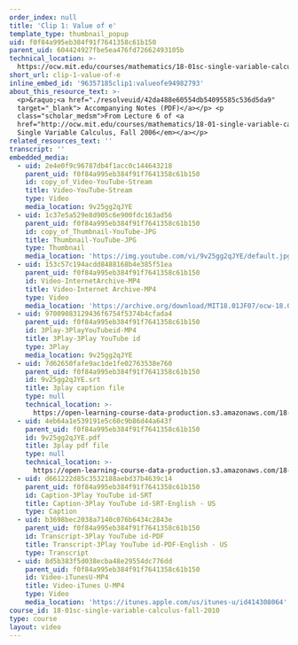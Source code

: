 ```yaml
---
order_index: null
title: 'Clip 1: Value of e'
template_type: thumbnail_popup
uid: f0f84a995eb384f91f7641358c61b150
parent_uid: 604424927fbe5ea476fd72662493105b
technical_location: >-
  https://ocw.mit.edu/courses/mathematics/18-01sc-single-variable-calculus-fall-2010/1.-differentiation/part-b-implicit-differentiation-and-inverse-functions/session-19-an-interesting-limit-involving-e/clip-1-value-of-e
short_url: clip-1-value-of-e
inline_embed_id: '96357185clip1:valueofe94982793'
about_this_resource_text: >-
  <p>&raquo;<a href="./resolveuid/42da488e60554db54095585c536d5da9"
  target="_blank"> Accompanying Notes (PDF)</a></p> <p
  class="scholar_medsm">From Lecture 6 of <a
  href="http://ocw.mit.edu/courses/mathematics/18-01-single-variable-calculus-fall-2006/video-lectures/"><em>18.01
  Single Variable Calculus, Fall 2006</em></a></p>
related_resources_text: ''
transcript: ''
embedded_media:
  - uid: 2e4e0f9c96787db4f1acc0c144643218
    parent_uid: f0f84a995eb384f91f7641358c61b150
    id: copy_of_Video-YouTube-Stream
    title: Video-YouTube-Stream
    type: Video
    media_location: 9v25gg2qJYE
  - uid: 1c37e5a529e8d905c6e900fdc163ad56
    parent_uid: f0f84a995eb384f91f7641358c61b150
    id: copy_of_Thumbnail-YouTube-JPG
    title: Thumbnail-YouTube-JPG
    type: Thumbnail
    media_location: 'https://img.youtube.com/vi/9v25gg2qJYE/default.jpg'
  - uid: 153c57c194acdd8488168b4e385f51ea
    parent_uid: f0f84a995eb384f91f7641358c61b150
    id: Video-InternetArchive-MP4
    title: Video-Internet Archive-MP4
    type: Video
    media_location: 'https://archive.org/download/MIT18.01JF07/ocw-18.01-f07-lec06_300k.mp4'
  - uid: 97009083129436f6754f5374b4cfada4
    parent_uid: f0f84a995eb384f91f7641358c61b150
    id: 3Play-3PlayYouTubeid-MP4
    title: 3Play-3Play YouTube id
    type: 3Play
    media_location: 9v25gg2qJYE
  - uid: 7d62650fafe9ac1de1fe02763538e760
    parent_uid: f0f84a995eb384f91f7641358c61b150
    id: 9v25gg2qJYE.srt
    title: 3play caption file
    type: null
    technical_location: >-
      https://open-learning-course-data-production.s3.amazonaws.com/18-01sc-single-variable-calculus-fall-2010/c350059d6c267c959520d3c3a45fd467_9v25gg2qJYE.srt
  - uid: 4eb64a1e539191e5c60c9b86d44a643f
    parent_uid: f0f84a995eb384f91f7641358c61b150
    id: 9v25gg2qJYE.pdf
    title: 3play pdf file
    type: null
    technical_location: >-
      https://open-learning-course-data-production.s3.amazonaws.com/18-01sc-single-variable-calculus-fall-2010/b705fde005e6a97070408ac7e2bb650f_9v25gg2qJYE.pdf
  - uid: d661222d85c3532188aebd37b4639c14
    parent_uid: f0f84a995eb384f91f7641358c61b150
    id: Caption-3Play YouTube id-SRT
    title: Caption-3Play YouTube id-SRT-English - US
    type: Caption
  - uid: b3698bec2038a7140c076b6434c2843e
    parent_uid: f0f84a995eb384f91f7641358c61b150
    id: Transcript-3Play YouTube id-PDF
    title: Transcript-3Play YouTube id-PDF-English - US
    type: Transcript
  - uid: 8d5b383f5d038ecba48e29554dc776dd
    parent_uid: f0f84a995eb384f91f7641358c61b150
    id: Video-iTunesU-MP4
    title: Video-iTunes U-MP4
    type: Video
    media_location: 'https://itunes.apple.com/us/itunes-u/id414308064'
course_id: 18-01sc-single-variable-calculus-fall-2010
type: course
layout: video
---
```


